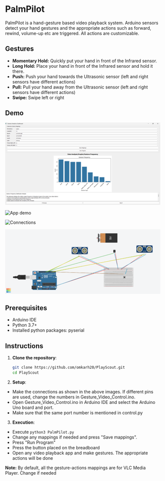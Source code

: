 # PalmPilot

PalmPilot is a hand-gesture based video playback system. Arduino sensors detect your hand gestures and the appropriate actions such as forward, rewind, volume-up etc are triggered. All actions are customizable.

## Gestures

- **Momentary Hold:** Quickly put your hand in front of the Infrared sensor.
- **Long Hold:** Place your hand in front of the Infrared sensor and hold it there.
- **Push:** Push your hand towards the Ultrasonic sensor (left and right sensors have different actions)
- **Pull:** Pull your hand away from the Ultrasonic sensor (left and right sensors have different actions)
- **Swipe:** Swipe left or right

## Demo

![Application Preview](media/app_screenshot.png)

![App demo](media/demo.gif)

![Connections](media/connections.png)

![Circuit Diagram](media/circuit_diagram.png)

## Prerequisites

- Arduino IDE
- Python 3.7+
- Installed python packages: pyserial

## Instructions

1. **Clone the repository**:

   ```bash
   git clone https://github.com/omkarh20/PlayScout.git
   cd PlayScout
   ```

2. **Setup**:

- Make the connections as shown in the above images. If different pins are used, change the numbers in Gesture_Video_Control.ino.
- Open Gesture_Video_Control.ino in Arduino IDE and select the Arduino Uno board and port.
- Make sure that the same port number is mentioned in control.py

3. **Execution**:

- Execute `python3 PalmPilot.py`
- Change any mappings if needed and press "Save mappings".
- Press "Run Program"
- Press the button placed on the breadboard
- Open any video playback app and make gestures. The appropriate actions will be done

**Note:** By default, all the gesture-actions mappings are for VLC Media Player. Change if needed